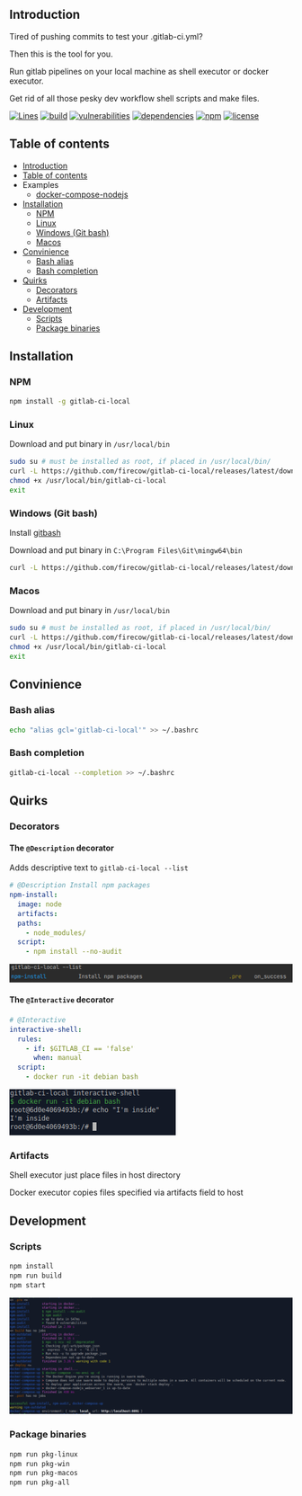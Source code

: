 ## Introduction

Tired of pushing commits to test your .gitlab-ci.yml?

Then this is the tool for you.

Run gitlab pipelines on your local machine as shell executor or docker executor.

Get rid of all those pesky dev workflow shell scripts and make files.

[![Lines](https://img.shields.io/badge/Coverage-84.24%25-yellow.svg)](https://npmjs.org/package/gitlab-ci-local)
[![build](https://img.shields.io/github/workflow/status/firecow/gitlab-ci-local/build)](https://npmjs.org/package/gitlab-ci-local)
[![vulnerabilities](https://img.shields.io/snyk/vulnerabilities/github/firecow/gitlab-ci-local)](https://npmjs.org/package/gitlab-ci-local)
[![dependencies](https://img.shields.io/librariesio/release/npm/gitlab-ci-local)](https://npmjs.org/package/gitlab-ci-local)
[![npm](https://img.shields.io/npm/v/gitlab-ci-local)](https://npmjs.org/package/gitlab-ci-local)
[![license](https://img.shields.io/github/license/firecow/gitlab-ci-local)](https://npmjs.org/package/gitlab-ci-local)

## Table of contents
* [Introduction](#introduction)
* [Table of contents](#table-of-contents)
* Examples
  * [docker-compose-nodejs](./examples/docker-compose-nodejs/README.md)
* [Installation](#installation)
    * [NPM](#npm)
    * [Linux](#linux)
    * [Windows (Git bash)](#windows-git-bash)
    * [Macos](#macos)
* [Convinience](#convinience)
    * [Bash alias](#bash-alias)
    * [Bash completion](#bash-completion)
* [Quirks](#quirks)
    * [Decorators](#decorators)
    * [Artifacts](#artifacts)
* [Development](#development)
    * [Scripts](#scripts)
    * [Package binaries](#package-binaries)

## Installation
### NPM
```bash
npm install -g gitlab-ci-local
```

### Linux
Download and put binary in `/usr/local/bin`

```bash
sudo su # must be installed as root, if placed in /usr/local/bin/
curl -L https://github.com/firecow/gitlab-ci-local/releases/latest/download/linux.gz | gunzip -c > /usr/local/bin/gitlab-ci-local
chmod +x /usr/local/bin/gitlab-ci-local
exit
```
    
### Windows (Git bash)
Install [gitbash](https://git-scm.com/downloads)

Download and put binary in `C:\Program Files\Git\mingw64\bin`

```bash
curl -L https://github.com/firecow/gitlab-ci-local/releases/latest/download/win.gz | gunzip -c > /c/Program\ Files/Git/mingw64/bin/gitlab-ci-local.exe
```

### Macos
Download and put binary in `/usr/local/bin`

```bash
sudo su # must be installed as root, if placed in /usr/local/bin/
curl -L https://github.com/firecow/gitlab-ci-local/releases/latest/download/macOS.gz | gunzip -c > /usr/local/bin/gitlab-ci-local
chmod +x /usr/local/bin/gitlab-ci-local
exit
```

## Convinience
### Bash alias
```bash
echo "alias gcl='gitlab-ci-local'" >> ~/.bashrc
```

### Bash completion
```bash
gitlab-ci-local --completion >> ~/.bashrc 
```

## Quirks
### Decorators
#### The `@Description` decorator

Adds descriptive text to `gitlab-ci-local --list`
```yml
# @Description Install npm packages
npm-install:
  image: node
  artifacts:
  paths:
    - node_modules/
  script:
    - npm install --no-audit
```
![description-decorator](./docs/images/description-decorator.png)

#### The `@Interactive` decorator
```yml
# @Interactive
interactive-shell:
  rules:
    - if: $GITLAB_CI == 'false'
      when: manual
  script:
    - docker run -it debian bash
```

![description-decorator](./docs/images/interactive-decorator.png)


### Artifacts
Shell executor just place files in host directory

Docker executor copies files specified via artifacts field to host

## Development
### Scripts
```bash
npm install
npm run build
npm start
```

![example](./docs/images/example.png)

### Package binaries
```bash
npm run pkg-linux
npm run pkg-win
npm run pkg-macos
npm run pkg-all
```
